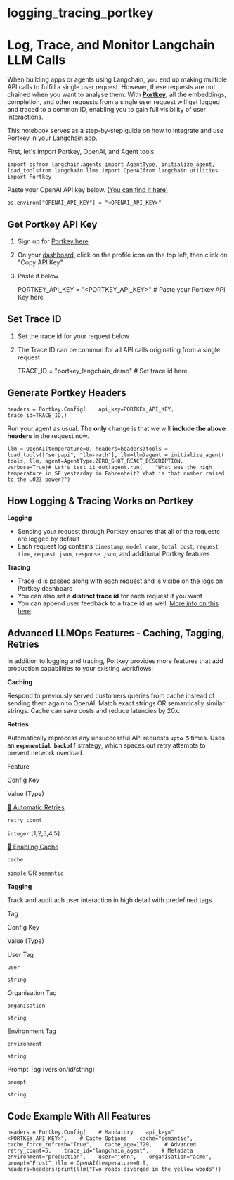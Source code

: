 logging\_tracing\_portkey
=========================

Log, Trace, and Monitor Langchain LLM Calls
===========================================

When building apps or agents using Langchain, you end up making multiple API calls to fulfill a single user request. However, these requests are not chained when you want to analyse them. With [**Portkey**](/docs/ecosystem/integrations/portkey), all the embeddings, completion, and other requests from a single user request will get logged and traced to a common ID, enabling you to gain full visibility of user interactions.

This notebook serves as a step-by-step guide on how to integrate and use Portkey in your Langchain app.

First, let's import Portkey, OpenAI, and Agent tools

    import osfrom langchain.agents import AgentType, initialize_agent, load_toolsfrom langchain.llms import OpenAIfrom langchain.utilities import Portkey

Paste your OpenAI API key below. [(You can find it here)](https://platform.openai.com/account/api-keys)

    os.environ["OPENAI_API_KEY"] = "<OPENAI_API_KEY>"

Get Portkey API Key[​](#get-portkey-api-key "Direct link to Get Portkey API Key")
---------------------------------------------------------------------------------

1.  Sign up for [Portkey here](https://app.portkey.ai/login)
2.  On your [dashboard](https://app.portkey.ai/), click on the profile icon on the top left, then click on "Copy API Key"
3.  Paste it below

    PORTKEY_API_KEY = "<PORTKEY_API_KEY>"  # Paste your Portkey API Key here

Set Trace ID[​](#set-trace-id "Direct link to Set Trace ID")
------------------------------------------------------------

1.  Set the trace id for your request below
2.  The Trace ID can be common for all API calls originating from a single request

    TRACE_ID = "portkey_langchain_demo"  # Set trace id here

Generate Portkey Headers[​](#generate-portkey-headers "Direct link to Generate Portkey Headers")
------------------------------------------------------------------------------------------------

    headers = Portkey.Config(    api_key=PORTKEY_API_KEY,    trace_id=TRACE_ID,)

Run your agent as usual. The **only** change is that we will **include the above headers** in the request now.

    llm = OpenAI(temperature=0, headers=headers)tools = load_tools(["serpapi", "llm-math"], llm=llm)agent = initialize_agent(    tools, llm, agent=AgentType.ZERO_SHOT_REACT_DESCRIPTION, verbose=True)# Let's test it out!agent.run(    "What was the high temperature in SF yesterday in Fahrenheit? What is that number raised to the .023 power?")

How Logging & Tracing Works on Portkey[​](#how-logging--tracing-works-on-portkey "Direct link to How Logging & Tracing Works on Portkey")
-----------------------------------------------------------------------------------------------------------------------------------------

**Logging**

*   Sending your request through Portkey ensures that all of the requests are logged by default
*   Each request log contains `timestamp`, `model name`, `total cost`, `request time`, `request json`, `response json`, and additional Portkey features

**Tracing**

*   Trace id is passed along with each request and is visibe on the logs on Portkey dashboard
*   You can also set a **distinct trace id** for each request if you want
*   You can append user feedback to a trace id as well. [More info on this here](https://docs.portkey.ai/key-features/feedback-api)

Advanced LLMOps Features - Caching, Tagging, Retries[​](#advanced-llmops-features---caching-tagging-retries "Direct link to Advanced LLMOps Features - Caching, Tagging, Retries")
----------------------------------------------------------------------------------------------------------------------------------------------------------------------------------

In addition to logging and tracing, Portkey provides more features that add production capabilities to your existing workflows:

**Caching**

Respond to previously served customers queries from cache instead of sending them again to OpenAI. Match exact strings OR semantically similar strings. Cache can save costs and reduce latencies by 20x.

**Retries**

Automatically reprocess any unsuccessful API requests **`upto 5`** times. Uses an **`exponential backoff`** strategy, which spaces out retry attempts to prevent network overload.

Feature

Config Key

Value (Type)

[🔁 Automatic Retries](https://docs.portkey.ai/key-features/automatic-retries)

`retry_count`

`integer` \[1,2,3,4,5\]

[🧠 Enabling Cache](https://docs.portkey.ai/key-features/request-caching)

`cache`

`simple` OR `semantic`

**Tagging**

Track and audit ach user interaction in high detail with predefined tags.

Tag

Config Key

Value (Type)

User Tag

`user`

`string`

Organisation Tag

`organisation`

`string`

Environment Tag

`environment`

`string`

Prompt Tag (version/id/string)

`prompt`

`string`

Code Example With All Features[​](#code-example-with-all-features "Direct link to Code Example With All Features")
------------------------------------------------------------------------------------------------------------------

    headers = Portkey.Config(    # Mandatory    api_key="<PORTKEY_API_KEY>",    # Cache Options    cache="semantic",    cache_force_refresh="True",    cache_age=1729,    # Advanced    retry_count=5,    trace_id="langchain_agent",    # Metadata    environment="production",    user="john",    organisation="acme",    prompt="Frost",)llm = OpenAI(temperature=0.9, headers=headers)print(llm("Two roads diverged in the yellow woods"))